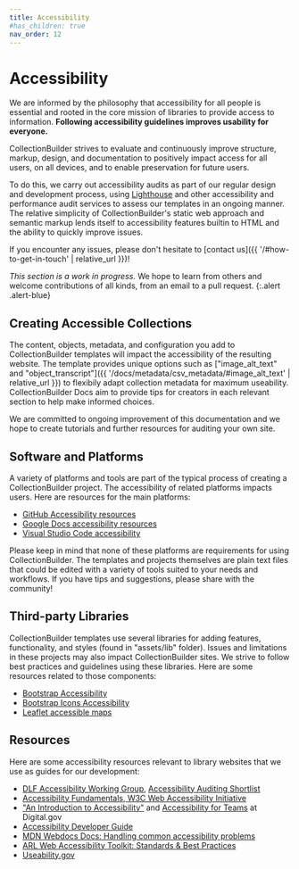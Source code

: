 ```yaml
---
title: Accessibility
#has_children: true
nav_order: 12
---
```


# Accessibility 

We are informed by the philosophy that accessibility for all people is essential and rooted in the core mission of libraries to provide access to information. 
**Following accessibility guidelines improves usability for everyone.**

CollectionBuilder strives to evaluate and continuously improve structure, markup, design, and documentation to positively impact access for all users, on all devices, and to enable preservation for future users.

To do this, we carry out accessibility audits as part of our regular design and development process, using [Lighthouse](https://developer.chrome.com/docs/lighthouse/accessibility/scoring/) and other accessibility and performance audit services to assess our templates in an ongoing manner.
The relative simplicity of CollectionBuilder's static web approach and semantic markup lends itself to accessibility features builtin to HTML and the ability to quickly improve issues.

If you encounter any issues, please don't hesitate to [contact us]({{ '/#how-to-get-in-touch' | relative_url }})!

*This section is a work in progress.*
We hope to learn from others and welcome contributions of all kinds, from an email to a pull request.
{:.alert .alert-blue}

## Creating Accessible Collections

The content, objects, metadata, and configuration you add to CollectionBuilder templates will impact the accessibility of the resulting website.
The template provides unique options such as ["image_alt_text" and "object_transcript"]({{ '/docs/metadata/csv_metadata/#image_alt_text' | relative_url }}) to flexibily adapt collection metadata for maximum useability. 
CollectionBuilder Docs aim to provide tips for creators in each relevant section to help make informed choices. 

We are committed to ongoing improvement of this documentation and we hope to create tutorials and further resources for auditing your own site.

## Software and Platforms

A variety of platforms and tools are part of the typical process of creating a CollectionBuilder project.
The accessibility of related platforms impacts users.
Here are resources for the main platforms:

- [GitHub Accessibility resources](https://accessibility.github.com/)
- [Google Docs accessibility resources](https://support.google.com/docs/answer/6282736)
- [Visual Studio Code accessibility](https://code.visualstudio.com/docs/editor/accessibility)

Please keep in mind that none of these platforms are requirements for using CollectionBuilder. 
The templates and projects themselves are plain text files that could be edited with a variety of tools suited to your needs and workflows.
If you have tips and suggestions, please share with the community!

## Third-party Libraries 

CollectionBuilder templates use several libraries for adding features, functionality, and styles (found in "assets/lib" folder). 
Issues and limitations in these projects may also impact CollectionBuilder sites.
We strive to follow best practices and guidelines using these libraries.
Here are some resources related to those components:

- [Bootstrap Accessibility](https://getbootstrap.com/docs/5.3/getting-started/accessibility/)
- [Bootstrap Icons Accessibility](https://icons.getbootstrap.com/#accessibility)
- [Leaflet accessible maps](https://leafletjs.com/examples/accessibility/)

## Resources

Here are some accessibility resources relevant to library websites that we use as guides for our development:

- [DLF Accessibility Working Group](https://wiki.diglib.org/Digital_Accessibility_Group), [Accessibility Auditing Shortlist](https://wiki.diglib.org/Accessibility_Auditing_Shortlist)
- [Accessibility Fundamentals, W3C Web Accessibility Initiative](https://www.w3.org/WAI/fundamentals/)
- ["An Introduction to Accessibility"](https://digital.gov/resources/introduction-accessibility/) and [Accessibility for Teams](https://accessibility.digital.gov/) at Digital.gov
- [Accessibility Developer Guide](https://www.accessibility-developer-guide.com/)
- [MDN Webdocs Docs: Handling common accessibility problems](https://developer.mozilla.org/en-US/docs/Learn/Tools_and_testing/Cross_browser_testing/Accessibility)
- [ARL Web Accessibility Toolkit: Standards & Best Practices](https://web.archive.org/web/20210421201928/https://accessibility.arl.org/standards-best-practices/)
- [Useability.gov](https://www.usability.gov/what-and-why/accessibility.html)
